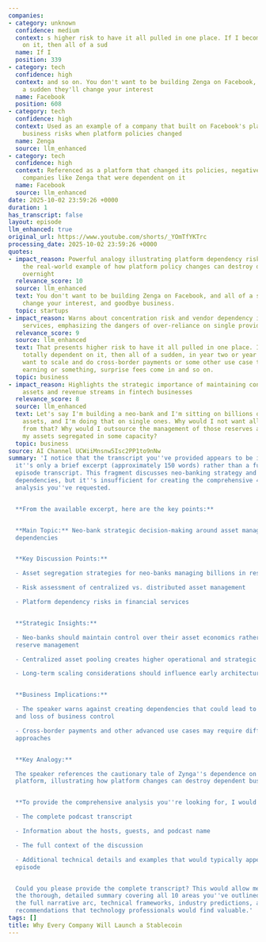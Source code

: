 ```yaml
---
companies:
- category: unknown
  confidence: medium
  context: s higher risk to have it all pulled in one place. If I become totally dependent
    on it, then all of a sud
  name: If I
  position: 339
- category: tech
  confidence: high
  context: and so on. You don't want to be building Zenga on Facebook, and all of
    a sudden they'll change your interest
  name: Facebook
  position: 608
- category: tech
  confidence: high
  context: Used as an example of a company that built on Facebook's platform and faced
    business risks when platform policies changed
  name: Zenga
  source: llm_enhanced
- category: tech
  confidence: high
  context: Referenced as a platform that changed its policies, negatively impacting
    companies like Zenga that were dependent on it
  name: Facebook
  source: llm_enhanced
date: 2025-10-02 23:59:26 +0000
duration: 1
has_transcript: false
layout: episode
llm_enhanced: true
original_url: https://www.youtube.com/shorts/_YOmTfYKTrc
processing_date: 2025-10-02 23:59:26 +0000
quotes:
- impact_reason: Powerful analogy illustrating platform dependency risk - references
    the real-world example of how platform policy changes can destroy dependent businesses
    overnight
  relevance_score: 10
  source: llm_enhanced
  text: You don't want to be building Zenga on Facebook, and all of a sudden they'll
    change your interest, and goodbye business.
  topic: startups
- impact_reason: Warns about concentration risk and vendor dependency in financial
    services, emphasizing the dangers of over-reliance on single providers
  relevance_score: 9
  source: llm_enhanced
  text: That presents higher risk to have it all pulled in one place. If I become
    totally dependent on it, then all of a sudden, in year two or year three, if I
    want to scale and do cross-border payments or some other use case that necessitates
    earning or something, surprise fees come in and so on.
  topic: business
- impact_reason: Highlights the strategic importance of maintaining control over financial
    assets and revenue streams in fintech businesses
  relevance_score: 8
  source: llm_enhanced
  text: Let's say I'm building a neo-bank and I'm sitting on billions of dollars of
    assets, and I'm doing that on single ones. Why would I not want all the economics
    from that? Why would I outsource the management of those reserves and not have
    my assets segregated in some capacity?
  topic: business
source: AI Channel UCWiiMnsnw5Isc2PP1to9nNw
summary: 'I notice that the transcript you''ve provided appears to be incomplete -
  it''s only a brief excerpt (approximately 150 words) rather than a full podcast
  episode transcript. This fragment discusses neo-banking strategy and asset management
  dependencies, but it''s insufficient for creating the comprehensive 400-600 word
  analysis you''ve requested.


  **From the available excerpt, here are the key points:**


  **Main Topic:** Neo-bank strategic decision-making around asset management and platform
  dependencies


  **Key Discussion Points:**

  - Asset segregation strategies for neo-banks managing billions in reserves

  - Risk assessment of centralized vs. distributed asset management

  - Platform dependency risks in financial services


  **Strategic Insights:**

  - Neo-banks should maintain control over their asset economics rather than outsourcing
  reserve management

  - Centralized asset pooling creates higher operational and strategic risks

  - Long-term scaling considerations should influence early architectural decisions


  **Business Implications:**

  - The speaker warns against creating dependencies that could lead to "surprise fees"
  and loss of business control

  - Cross-border payments and other advanced use cases may require different infrastructure
  approaches


  **Key Analogy:**

  The speaker references the cautionary tale of Zynga''s dependence on Facebook''s
  platform, illustrating how platform changes can destroy dependent businesses overnight.


  **To provide the comprehensive analysis you''re looking for, I would need:**

  - The complete podcast transcript

  - Information about the hosts, guests, and podcast name

  - The full context of the discussion

  - Additional technical details and examples that would typically appear in a full
  episode


  Could you please provide the complete transcript? This would allow me to deliver
  the thorough, detailed summary covering all 10 areas you''ve outlined, including
  the full narrative arc, technical frameworks, industry predictions, and actionable
  recommendations that technology professionals would find valuable.'
tags: []
title: Why Every Company Will Launch a Stablecoin
---
```


<!-- Episode automatically generated from analysis data -->
<!-- Processing completed: 2025-10-02 23:59:26 UTC -->
